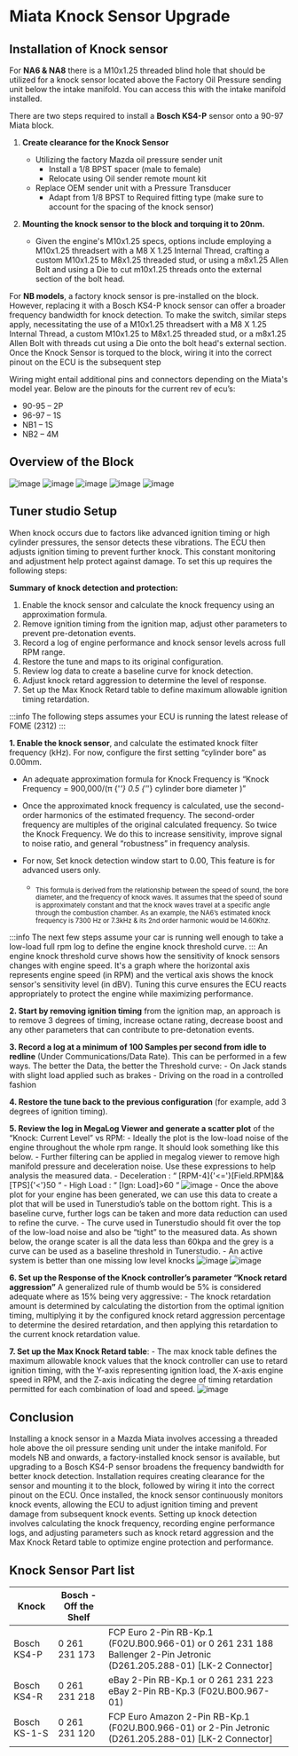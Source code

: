 # Miata Knock Sensor Upgrade

## Installation of Knock sensor

For __NA6 & NA8__ there is a M10x1.25 threaded blind hole that should be utilized for a knock sensor located above the Factory Oil Pressure sending unit below the intake manifold. You can access this with the intake manifold installed.

There are two steps required to install a __Bosch KS4-P__ sensor onto a 90-97 Miata block.

1. **Create clearance for the Knock Sensor**
    - Utilizing the factory Mazda oil pressure sender unit
        - Install a 1/8 BPST spacer (male to female)
        - Relocate using Oil sender remote mount kit
    - Replace OEM sender unit with a Pressure Transducer
        - Adapt from 1/8 BPST to Required fitting type (make sure to account for the spacing of the knock sensor)
   
2. **Mounting the knock sensor to the block and torquing it to 20nm.**
    - Given the engine's M10x1.25 specs, options include employing a M10x1.25 threadsert with a M8 X 1.25 Internal Thread, crafting a custom M10x1.25 to M8x1.25 threaded stud, or using a m8x1.25 Allen Bolt and using a Die to cut m10x1.25 threads onto the external section of the bolt head.

For __NB models__, a factory knock sensor is pre-installed on the block. However, replacing it with a Bosch KS4-P knock sensor can offer a broader frequency bandwidth for knock detection. To make the switch, similar steps apply, necessitating the use of a M10x1.25 threadsert with a M8 X 1.25 Internal Thread, a custom M10x1.25 to M8x1.25 threaded stud, or a m8x1.25 Allen Bolt with threads cut using a Die onto the bolt head's external section. Once the Knock Sensor is torqued to the block, wiring it into the correct pinout on the ECU is the subsequent step

Wiring might entail additional pins and connectors depending on the Miata's model year. Below are the pinouts for the current rev of ecu’s:

- 90-95 – 2P
- 96-97 – 1S
- NB1 – 1S
- NB2 – 4M

## Overview of the Block

![image](<Knock Sensor/block overview 1.png>)
![image](<Knock Sensor/block overview 2.png>)
![image](<Knock Sensor/block overview 3.png>)
![image](<Knock Sensor/block overview 4.png>)
![image](<Knock Sensor/block overview 5.png>)

## Tuner studio Setup

When knock occurs due to factors like advanced ignition timing or high cylinder pressures, the sensor detects these vibrations. The ECU then adjusts ignition timing to prevent further knock. This constant monitoring and adjustment help protect against damage. To set this up requires the following steps:

**Summary of knock detection and protection:**

1. Enable the knock sensor and calculate the knock frequency using an approximation formula.
2. Remove ignition timing from the ignition map, adjust other parameters to prevent pre-detonation events.
3. Record a log of engine performance and knock sensor levels across full RPM range.
4. Restore the tune and maps to its original configuration.
5. Review log data to create a baseline curve for knock detection.
6. Adjust knock retard aggression to determine the level of response.
7. Set up the Max Knock Retard table to define maximum allowable ignition timing retardation.

:::info
The following steps assumes your ECU is running the latest release of FOME (2312)
:::

**1. Enable the knock sensor**, and calculate the estimated knock filter frequency (kHz). For now, configure the first setting “cylinder bore” as 0.00mm.

- An adequate approximation formula for Knock Frequency is “Knock Frequency = 900,000/(π {'*'} 0.5 {'*'} cylinder bore diameter )” 
- Once the approximated knock frequency is calculated, use the second-order harmonics of the estimated frequency. The second-order frequency are multiples of the original calculated frequency. So twice the Knock Frequency. We do this to increase sensitivity, improve signal to noise ratio, and general “robustness” in frequency analysis.
- For now, Set knock detection window start to 0.00, This feature is for advanced users only.

  - <sub>This formula is derived from the relationship between the speed of sound, the bore diameter, and the frequency of knock waves. It assumes that the speed of sound is approximately constant and that the knock waves travel at a specific angle through the combustion chamber. As an example, the NA6’s estimated knock frequency is 7300 Hz or 7.3kHz & its 2nd order harmonic would be 14.60Khz.</sub>

:::info
The next few steps assume your car is running well enough to take a low-load full rpm log to define the engine knock threshold curve.
:::
An engine knock threshold curve shows how the sensitivity of knock sensors changes with engine speed. It's a graph where the horizontal axis represents engine speed (in RPM) and the vertical axis shows the knock sensor's sensitivity level (in dBV). Tuning this curve ensures the ECU reacts appropriately to protect the engine while maximizing performance.

**2. Start by removing ignition timing** from the ignition map, an approach is to remove 3 degrees of timing, increase octane rating, decrease boost and any other parameters that can contribute to pre-detonation events.

**3. Record a log at a minimum of 100 Samples per second from idle to redline** (Under Communications/Data Rate). This can be performed in a few ways. The better the Data, the better the Threshold curve:
    - On Jack stands with slight load applied such as brakes
    - Driving on the road in a controlled fashion

**4. Restore the tune back to the previous configuration** (for example, add 3 degrees of ignition timing).

**5. Review the log in MegaLog Viewer and generate a scatter plot** of the “Knock: Current Level” vs RPM:
    - Ideally the plot is the low-load noise of the engine throughout the whole rpm range. It should look something like this below. 
        - Further filtering can be applied in megalog viewer to remove high manifold pressure and deceleration noise. Use these expressions to help analysis the measured data.
            - Deceleration : “ [RPM-4]{'<='}[Field.RPM]&&[TPS]{'<'}50 “
            - High Load : “ [Ign: Load]>60 “
    ![image](<Knock Sensor\knock current vs rpm.png>)
    - Once the above plot for your engine has been generated, we can use this data to create a plot that will be used in Tunerstudio’s table on the bottom right. This is a baseline curve, further logs can be taken and more data reduction can used to refine the curve.
    - The curve used in Tunerstudio should fit over the top of the low-load noise and also be “tight” to the measured data. As shown below, the orange scater is all the data less than 60kpa and the grey is a curve can be used as a baseline threshold in Tunerstudio.
        - An active system is better than one missing low level knocks
    ![image](<Knock Sensor\knock threshold curve fitted.png>)
    ![image](<Knock Sensor\Software knock.png>)
    
**6. Set up the Response of the Knock controller’s parameter “Knock retard aggression”** A generalized rule of thumb would be 5% is considered adequate where as 15% being very aggressive:
    - The knock retardation amount is determined by calculating the distortion from the optimal ignition timing, multiplying it by the configured knock retard aggression percentage to determine the desired retardation, and then applying this retardation to the current knock retardation value.

**7. Set up the Max Knock Retard table**:
    - The max knock table defines the maximum allowable knock values that the knock controller can use to retard ignition timing, with the Y-axis representing ignition load, the X-axis engine speed in RPM, and the Z-axis indicating the degree of timing retardation permitted for each combination of load and speed.
    ![image](<Knock Sensor\max retard allowable.png>)

## Conclusion

Installing a knock sensor in a Mazda Miata involves accessing a threaded hole above the oil pressure sending unit under the intake manifold. For models NB and onwards, a factory-installed knock sensor is available, but upgrading to a Bosch KS4-P sensor broadens the frequency bandwidth for better knock detection. Installation requires creating clearance for the sensor and mounting it to the block, followed by wiring it into the correct pinout on the ECU. Once installed, the knock sensor continuously monitors knock events, allowing the ECU to adjust ignition timing and prevent damage from subsequent knock events. Setting up knock detection involves calculating the knock frequency, recording engine performance logs, and adjusting parameters such as knock retard aggression and the Max Knock Retard table to optimize engine protection and performance.

## Knock Sensor Part list

| Knock | Bosch - Off the Shelf |  |
| --- | --- | --- |
| Bosch KS4-P | 0 261 231 173 | FCP Euro 2-Pin RB-Kp.1 (F02U.B00.966-01) or 0 261 231 188 Ballenger 2-Pin Jetronic (D261.205.288-01) [LK-2 Connector] |
| Bosch KS4-R | 0 261 231 218 | eBay 2-Pin RB-Kp.1 or 0 261 231 223 eBay 2-Pin RB-Kp.3 (F02U.B00.967-01) |
| Bosch KS-1-S | 0 261 231 120 | FCP Euro Amazon 2-Pin RB-Kp.1 (F02U.B00.966-01) or 2-Pin Jetronic (D261.205.288-01) [LK-2 Connector] |
